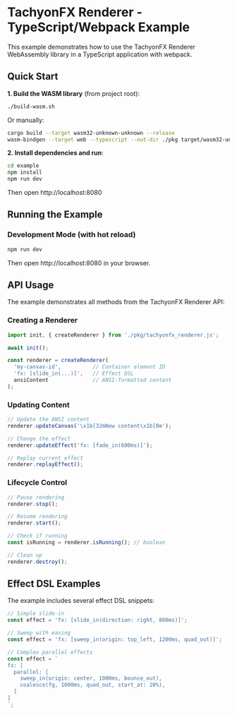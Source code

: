 # TachyonFX Renderer - TypeScript/Webpack Example

This example demonstrates how to use the TachyonFX Renderer WebAssembly library in a TypeScript application with webpack.

## Quick Start

**1. Build the WASM library** (from project root):

```bash
./build-wasm.sh
```

Or manually:
```bash
cargo build --target wasm32-unknown-unknown --release
wasm-bindgen --target web --typescript --out-dir ./pkg target/wasm32-unknown-unknown/release/tachyonfx_renderer.wasm
```

**2. Install dependencies and run**:

```bash
cd example
npm install
npm run dev
```

Then open http://localhost:8080

## Running the Example

### Development Mode (with hot reload)

```bash
npm run dev
```

Then open http://localhost:8080 in your browser.

## API Usage

The example demonstrates all methods from the TachyonFX Renderer API:

### Creating a Renderer

```typescript
import init, { createRenderer } from './pkg/tachyonfx_renderer.js';

await init();

const renderer = createRenderer(
  'my-canvas-id',          // Container element ID
  'fx: [slide_in(...)]',   // Effect DSL
  ansiContent              // ANSI-formatted content
);
```

### Updating Content

```typescript
// Update the ANSI content
renderer.updateCanvas('\x1b[32mNew content\x1b[0m');

// Change the effect
renderer.updateEffect('fx: [fade_in(600ms)]');

// Replay current effect
renderer.replayEffect();
```

### Lifecycle Control

```typescript
// Pause rendering
renderer.stop();

// Resume rendering
renderer.start();

// Check if running
const isRunning = renderer.isRunning(); // boolean

// Clean up
renderer.destroy();
```

## Effect DSL Examples

The example includes several effect DSL snippets:

```typescript
// Simple slide-in
const effect = 'fx: [slide_in(direction: right, 800ms)]';

// Sweep with easing
const effect = 'fx: [sweep_in(origin: top_left, 1200ms, quad_out)]';

// Complex parallel effects
const effect = `
fx: [
  parallel: [
    sweep_in(origin: center, 1000ms, bounce_out),
    coalesce(fg, 1000ms, quad_out, start_at: 20%),
  ]
]
`;
```
